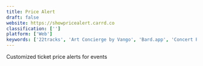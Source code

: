 ```yaml
---
title: Price Alert
draft: false 
website: https://showpricealert.carrd.co
classification: ['']
platform: ['Web']
keywords: ['22tracks', 'Art Concierge by Vango', 'Bard.app', 'Concert Playlists', 'Concert Window', 'Doppler for iPhone', 'I Love Free Concerts', 'Listening Suggestions for Android', 'Magic', 'Music Plug', 'Playlistify', 'SOUNDS', 'Serendipity by Spotify', 'Soor', 'Stadium Help', 'Subtitles for theatre', 'Willy', 'setlist.fm']
---
```

Customized ticket price alerts for events